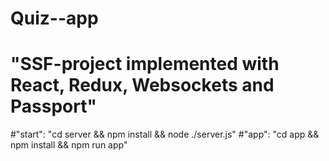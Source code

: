 # Quiz--app
# "SSF-project implemented with React, Redux, Websockets and Passport"
#"start": "cd server && npm install && node ./server.js"
#"app": "cd app && npm install && npm run app"
